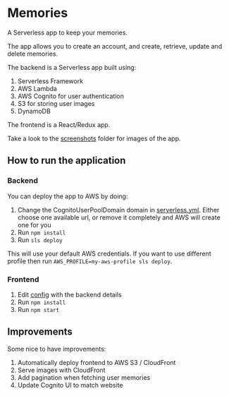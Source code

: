 # Memories
A Serverless app to keep your memories.

The app allows you to create an account, and create, retrieve, update and delete memories.

The backend is a Serverless app built using:
1. Serverless Framework 
2. AWS Lambda 
3. AWS Cognito for user authentication
4. S3 for storing user images   
5. DynamoDB

The frontend is a React/Redux app.

Take a look to the [screenshots](./screenshots) folder for images of the app.

## How to run the application
### Backend
You can deploy the app to AWS by doing:
1. Change the CognitoUserPoolDomain domain in [serverless.yml](backend/serverless.yml). Either choose one available url, or remove it 
   completely and AWS will create one for you
2. Run `npm install`
3. Run `sls deploy`

This will use your default AWS credentials. If you want to use different profile then run `AWS_PROFILE=my-aws-profile sls deploy`.
### Frontend
1. Edit [config](./frontend/src/config) with the backend details
2. Run `npm install`
3. Run `npm start`

## Improvements
Some nice to have improvements:
1. Automatically deploy frontend to AWS S3 / CloudFront
2. Serve images with CloudFront
3. Add pagination when fetching user memories
4. Update Cognito UI to match website

